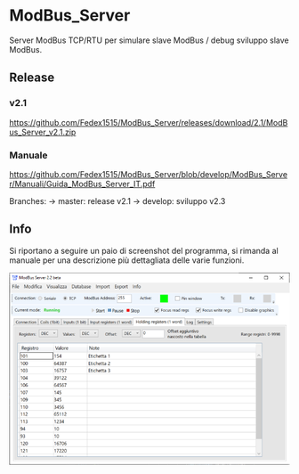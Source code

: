 # ModBus_Server
Server ModBus TCP/RTU per simulare slave ModBus / debug sviluppo slave ModBus.

## Release

### v2.1
https://github.com/Fedex1515/ModBus_Server/releases/download/2.1/ModBus_Server_v2.1.zip

### Manuale
https://github.com/Fedex1515/ModBus_Server/blob/develop/ModBus_Server/Manuali/Guida_ModBus_Server_IT.pdf

Branches:
-> master: release v2.1
-> develop: sviluppo v2.3

## Info

Si riportano a seguire un paio di screenshot del programma, si rimanda al manuale per una descrizione più dettagliata delle varie funzioni. 

![alt text](https://github.com/Fedex1515/ModBus_Server/blob/master/ModBus_Server/Img/ModBus_Server_HoldingReg_00.PNG?raw=true)
